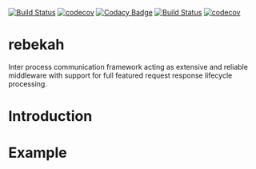 [![Build Status](https://travis-ci.org/FelixKlauke/rebekah.svg?branch=master)](https://travis-ci.org/FelixKlauke/rebekah)
[![codecov](https://codecov.io/gh/FelixKlauke/rebekah/branch/master/graph/badge.svg)](https://codecov.io/gh/FelixKlauke/rebekah)
[![Codacy Badge](https://api.codacy.com/project/badge/Grade/7333ea32ec6445a28004309a19f4c93a)](https://www.codacy.com/app/info_101/rebekah?utm_source=github.com&amp;utm_medium=referral&amp;utm_content=FelixKlauke/rebekah&amp;utm_campaign=Badge_Grade)
[![Build Status](https://travis-ci.org/FelixKlauke/rebekah.svg?branch=dev)](https://travis-ci.org/FelixKlauke/rebekah)
[![codecov](https://codecov.io/gh/FelixKlauke/rebekah/branch/dev/graph/badge.svg)](https://codecov.io/gh/FelixKlauke/rebekah)

# rebekah
Inter process communication framework acting as extensive and reliable middleware with support for full featured request response lifecycle processing.

# Introduction

# Example

